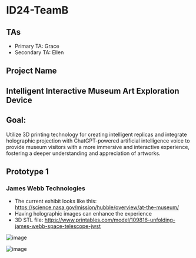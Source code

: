 # ID24-TeamB

## TAs ##
- Primary TA: Grace
- Secondary TA: Ellen

## Project Name ## 
## Intelligent Interactive Museum Art Exploration Device

## Goal:
Utilize 3D printing technology for creating intelligent replicas and integrate holographic projection with ChatGPT-powered artificial intelligence voice to provide museum visitors with a more immersive and interactive experience, fostering a deeper understanding and appreciation of artworks.

## Prototype 1 
### James Webb Technologies
- The current exhibit looks like this: https://science.nasa.gov/mission/hubble/overview/at-the-museum/
- Having holographic images can enhance the experience
- 3D STL file: https://www.printables.com/model/109816-unfolding-james-webb-space-telescope-jwst

![image](https://github.com/UoB-Interactive-Devices/ID24-TeamB/assets/89033445/22ead702-fa92-47d1-bda9-9ef964106080)


  
![image](https://github.com/UoB-Interactive-Devices/ID24-TeamB/assets/89033445/79ad012e-e731-4723-9305-b472896dd184)





